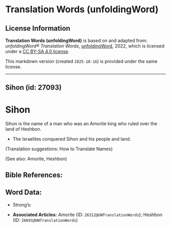 # Translation Words (unfoldingWord)

## License Information

**Translation Words (unfoldingWord)** is based on and adapted from: _unfoldingWord® Translation Words_, [unfoldingWord](https://unfoldingword.org/utw), 2022, which is licensed under a [CC BY-SA 4.0 license](https://creativecommons.org/licenses/by-sa/4.0/legalcode.en).

This markdown version (created `2025-10-16`) is provided under the same license.



--------------------------------

## Sihon (id: 27093)

Sihon
=====

Sihon is the name of a man who was an Amorite king who ruled over the land of Heshbon.

* The Israelites conquered Sihon and his people and land.

(Translation suggestions: How to Translate Names)

(See also: Amorite, Heshbon)

Bible References:
-----------------

Word Data:
----------

* Strong’s:

* **Associated Articles:** Amorite (ID: `26312@UWTranslationWords`); Heshbon (ID: `26691@UWTranslationWords`)

